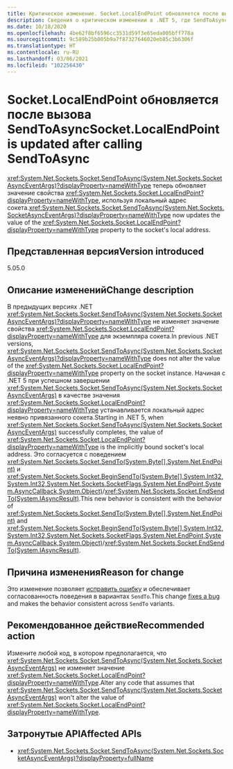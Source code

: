 ```yaml
---
title: Критическое изменение. Socket.LocalEndPoint обновляется после вызова SendToAsync
description: Сведения о критическом изменении в .NET 5, где SendToAsync теперь обновляет значение свойства локальной конечной точки, используя локальный адрес сокета.
ms.date: 10/18/2020
ms.openlocfilehash: 4be62f8bf6596cc3531d59f3e65eda005bff778a
ms.sourcegitcommit: 9c589b25b005b9a7f87327646020eb85c3b6306f
ms.translationtype: HT
ms.contentlocale: ru-RU
ms.lasthandoff: 03/06/2021
ms.locfileid: "102256430"
---
```

# <a name="socketlocalendpoint-is-updated-after-calling-sendtoasync"></a><span data-ttu-id="f3aca-103">Socket.LocalEndPoint обновляется после вызова SendToAsync</span><span class="sxs-lookup"><span data-stu-id="f3aca-103">Socket.LocalEndPoint is updated after calling SendToAsync</span></span>

<span data-ttu-id="f3aca-104"><xref:System.Net.Sockets.Socket.SendToAsync(System.Net.Sockets.SocketAsyncEventArgs)?displayProperty=nameWithType> теперь обновляет значение свойства <xref:System.Net.Sockets.Socket.LocalEndPoint?displayProperty=nameWithType>, используя локальный адрес сокета.</span><span class="sxs-lookup"><span data-stu-id="f3aca-104"><xref:System.Net.Sockets.Socket.SendToAsync(System.Net.Sockets.SocketAsyncEventArgs)?displayProperty=nameWithType> now updates the value of the <xref:System.Net.Sockets.Socket.LocalEndPoint?displayProperty=nameWithType> property to the socket's local address.</span></span>

## <a name="version-introduced"></a><span data-ttu-id="f3aca-105">Представленная версия</span><span class="sxs-lookup"><span data-stu-id="f3aca-105">Version introduced</span></span>

<span data-ttu-id="f3aca-106">5.0</span><span class="sxs-lookup"><span data-stu-id="f3aca-106">5.0</span></span>

## <a name="change-description"></a><span data-ttu-id="f3aca-107">Описание изменений</span><span class="sxs-lookup"><span data-stu-id="f3aca-107">Change description</span></span>

<span data-ttu-id="f3aca-108">В предыдущих версиях .NET <xref:System.Net.Sockets.Socket.SendToAsync(System.Net.Sockets.SocketAsyncEventArgs)?displayProperty=nameWithType> не изменяет значение свойства <xref:System.Net.Sockets.Socket.LocalEndPoint?displayProperty=nameWithType> для экземпляра сокета.</span><span class="sxs-lookup"><span data-stu-id="f3aca-108">In previous .NET versions, <xref:System.Net.Sockets.Socket.SendToAsync(System.Net.Sockets.SocketAsyncEventArgs)?displayProperty=nameWithType> does not alter the value of the <xref:System.Net.Sockets.Socket.LocalEndPoint?displayProperty=nameWithType> property on the socket instance.</span></span> <span data-ttu-id="f3aca-109">Начиная с .NET 5 при успешном завершении <xref:System.Net.Sockets.Socket.SendToAsync(System.Net.Sockets.SocketAsyncEventArgs)> в качестве значения <xref:System.Net.Sockets.Socket.LocalEndPoint?displayProperty=nameWithType> устанавливается локальный адрес неявно привязанного сокета.</span><span class="sxs-lookup"><span data-stu-id="f3aca-109">Starting in .NET 5, when <xref:System.Net.Sockets.Socket.SendToAsync(System.Net.Sockets.SocketAsyncEventArgs)> successfully completes, the value of <xref:System.Net.Sockets.Socket.LocalEndPoint?displayProperty=nameWithType> is the implicitly bound socket's local address.</span></span> <span data-ttu-id="f3aca-110">Это согласуется с поведением <xref:System.Net.Sockets.Socket.SendTo(System.Byte[],System.Net.EndPoint)> и <xref:System.Net.Sockets.Socket.BeginSendTo(System.Byte[],System.Int32,System.Int32,System.Net.Sockets.SocketFlags,System.Net.EndPoint,System.AsyncCallback,System.Object)>/<xref:System.Net.Sockets.Socket.EndSendTo(System.IAsyncResult)>.</span><span class="sxs-lookup"><span data-stu-id="f3aca-110">This new behavior is consistent with the behavior of <xref:System.Net.Sockets.Socket.SendTo(System.Byte[],System.Net.EndPoint)> and <xref:System.Net.Sockets.Socket.BeginSendTo(System.Byte[],System.Int32,System.Int32,System.Net.Sockets.SocketFlags,System.Net.EndPoint,System.AsyncCallback,System.Object)>/<xref:System.Net.Sockets.Socket.EndSendTo(System.IAsyncResult)>.</span></span>

## <a name="reason-for-change"></a><span data-ttu-id="f3aca-111">Причина изменения</span><span class="sxs-lookup"><span data-stu-id="f3aca-111">Reason for change</span></span>

<span data-ttu-id="f3aca-112">Это изменение позволяет [исправить ошибку](https://github.com/dotnet/runtime/issues/915) и обеспечивает согласованность поведения в вариантах `SendTo`.</span><span class="sxs-lookup"><span data-stu-id="f3aca-112">This change [fixes a bug](https://github.com/dotnet/runtime/issues/915) and makes the behavior consistent across `SendTo` variants.</span></span>

## <a name="recommended-action"></a><span data-ttu-id="f3aca-113">Рекомендованное действие</span><span class="sxs-lookup"><span data-stu-id="f3aca-113">Recommended action</span></span>

<span data-ttu-id="f3aca-114">Измените любой код, в котором предполагается, что <xref:System.Net.Sockets.Socket.SendToAsync(System.Net.Sockets.SocketAsyncEventArgs)> не изменяет значение <xref:System.Net.Sockets.Socket.LocalEndPoint?displayProperty=nameWithType>.</span><span class="sxs-lookup"><span data-stu-id="f3aca-114">Alter any code that assumes that <xref:System.Net.Sockets.Socket.SendToAsync(System.Net.Sockets.SocketAsyncEventArgs)> won't alter the value of <xref:System.Net.Sockets.Socket.LocalEndPoint?displayProperty=nameWithType>.</span></span>

## <a name="affected-apis"></a><span data-ttu-id="f3aca-115">Затронутые API</span><span class="sxs-lookup"><span data-stu-id="f3aca-115">Affected APIs</span></span>

- <xref:System.Net.Sockets.Socket.SendToAsync(System.Net.Sockets.SocketAsyncEventArgs)?displayProperty=fullName>

<!--

### Affected APIs

- `M:System.Net.Sockets.Socket.SendToAsync(System.Net.Sockets.SocketAsyncEventArgs)`

### Category

Networking

-->
